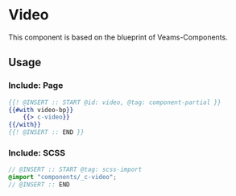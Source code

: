 # Video

This component is based on the blueprint of Veams-Components.

## Usage

### Include: Page

``` hbs
{{! @INSERT :: START @id: video, @tag: component-partial }}
{{#with video-bp}}
	{{> c-video}}
{{/with}}
{{! @INSERT :: END }}
```

### Include: SCSS

``` scss
// @INSERT :: START @tag: scss-import 
@import "components/_c-video";
// @INSERT :: END
```
